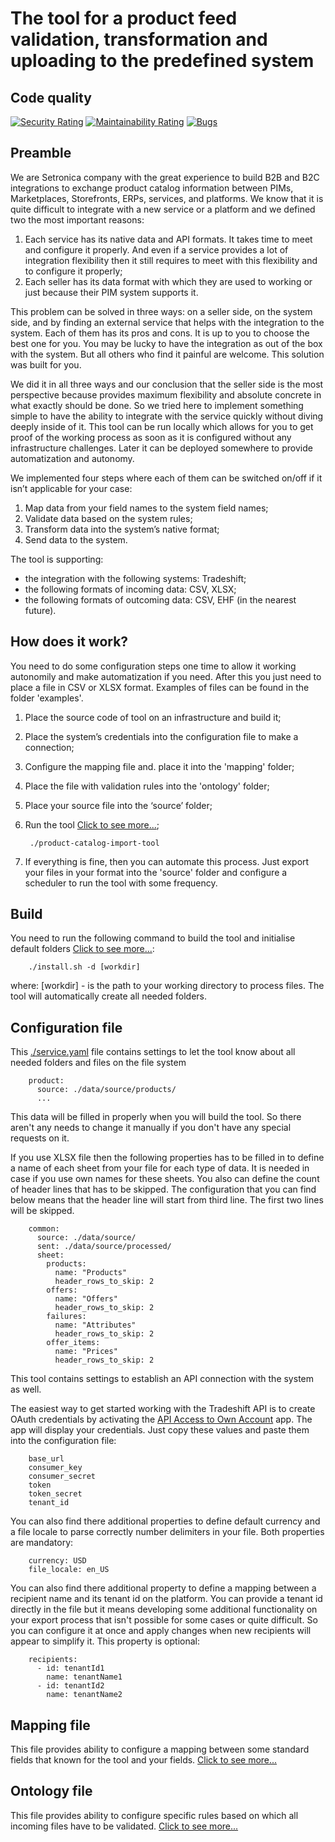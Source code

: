 # The tool for a product feed validation, transformation and uploading to the predefined system

## Code quality

[![Security Rating](https://sonarcloud.io/api/project_badges/measure?project=setronica-dev_product-catalog-import-tool&metric=security_rating)](https://sonarcloud.io/dashboard?id=setronica-dev_product-catalog-import-tool)
[![Maintainability Rating](https://sonarcloud.io/api/project_badges/measure?project=setronica-dev_product-catalog-import-tool&metric=sqale_rating)](https://sonarcloud.io/dashboard?id=setronica-dev_product-catalog-import-tool)
[![Bugs](https://sonarcloud.io/api/project_badges/measure?project=setronica-dev_product-catalog-import-tool&metric=bugs)](https://sonarcloud.io/dashboard?id=setronica-dev_product-catalog-import-tool)

## Preamble

We are Setronica company with the great experience to build B2B and B2C integrations to exchange product catalog information between PIMs, Marketplaces, Storefronts, ERPs, services, and platforms. We know that it is quite difficult to integrate with a new service or a platform and we defined two the most important reasons:

1. Each service has its native data and API formats. It takes time to meet and configure it properly. And even if a service provides a lot of integration flexibility then it still requires to meet with this flexibility and to configure it properly;
2. Each seller has its data format with which they are used to working or just because their PIM system supports it.

This problem can be solved in three ways: on a seller side, on the system side, and by finding an external service that helps with the integration to the system. Each of them has its pros and cons. It is up to you to choose the best one for you. You may be lucky to have the integration as out of the box with the system. But all others who find it painful are welcome. This solution was built for you.

We did it in all three ways and our conclusion that the seller side is the most perspective because provides maximum flexibility and absolute concrete in what exactly should be done.
So we tried here to implement something simple to have the ability to integrate with the service quickly without diving deeply inside of it. This tool can be run locally which allows for you to get proof of the working process as soon as it is configured without any infrastructure challenges. Later it can be deployed somewhere to provide automatization and autonomy.

We implemented four steps where each of them can be switched on/off if it isn’t applicable for your case:

1. Map data from your field names to the system field names;
2. Validate data based on the system rules;
3. Transform data into the system’s native format;
4. Send data to the system.

The tool is supporting:

* the integration with the following systems: Tradeshift;
* the following formats of incoming data: CSV, XLSX;
* the following formats of outcoming data: CSV, EHF (in the nearest future).

## How does it work?

You need to do some configuration steps one time to allow it working autonomily and make automatization if you need.
After this you just need to place a file in CSV or XLSX format. Examples of files can be found in the folder 'examples'.

1. Place the source code of tool on an infrastructure and build it;
2. Place the system’s credentials into the configuration file to make a connection;
3. Configure the mapping file and. place it into the 'mapping' folder;
4. Place the file with validation rules into the 'ontology' folder;
5. Place your source file into the ‘source’ folder;
6. Run the tool [Click to see more...](./USAGE.md);

        ./product-catalog-import-tool

7. If everything is fine, then you can automate this process. Just export your files in your format into the 'source' folder and configure a scheduler to run the tool with some frequency.

## Build

You need to run the following command to build the tool and initialise default folders [Click to see more...](./INSTALL.md):

        ./install.sh -d [workdir]

where:
    [workdir] - is the path to your working directory to process files. The tool will automatically create all needed folders.

## Configuration file

This [./service.yaml](service.yaml)  file contains settings to let the tool know about all needed folders and files on the file system

        product:
          source: ./data/source/products/
          ...

This data will be filled in properly when you will build the tool. So there aren't any needs to change it manually if you don't have any special requests on it.

If you use XLSX file then the following properties has to be filled in to define a name of each sheet from your file for each type of data. It is needed in case if you use own names for these sheets. You also can define the count of header lines that has to be skipped. The configuration that you can find below means that the header line will start from third line. The first two lines will be skipped.

        common:
          source: ./data/source/
          sent: ./data/source/processed/
          sheet:
            products:
              name: "Products"
              header_rows_to_skip: 2
            offers:
              name: "Offers"
              header_rows_to_skip: 2
            failures:
              name: "Attributes"
              header_rows_to_skip: 2
            offer_items:
              name: "Prices"
              header_rows_to_skip: 2


This tool contains settings to establish an API connection with the system as well.

The easiest way to get started working with the Tradeshift API is to create OAuth credentials by activating the [API Access to Own Account]( https://sandbox.tradeshift.com/#/apps/Tradeshift.AppStore/apps/Tradeshift.APIAccessToOwnAccount) app.
The app will display your credentials. Just copy these values and paste them into the configuration file:

        base_url
        consumer_key
        consumer_secret
        token
        token_secret
        tenant_id

You can also find there additional properties to define default currency and a file locale to parse correctly number delimiters in your file. Both properties are mandatory:

        currency: USD
        file_locale: en_US
    
You can also find there additional property to define a mapping between a recipient name and its tenant id on the platform. You can provide a tenant id directly in the file but it means developing some additional functionality on your export process that isn't possible for some cases or quite difficult. So you can configure it at once and apply changes when new recipients will appear to simplify it. This property is optional:

        recipients:
          - id: tenantId1
            name: tenantName1
          - id: tenantId2
            name: tenantName2

## Mapping file

This file provides ability to configure a mapping between some standard fields that known for the tool and your fields.
[Click to see more...](./MAPPING.md)

## Ontology file

This file provides ability to configure specific rules based on which all incoming files have to be validated.
[Click to see more...](./ONTOLOGY.md)
